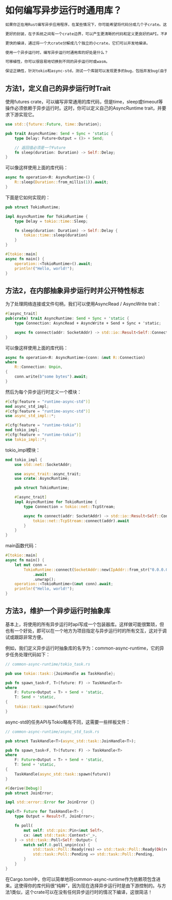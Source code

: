 # 如何编写异步运行时通用库？

```md
如果你正在用Rust编写异步应用程序，在某些情况下，你可能希望将代码分成几个子crate。这样做的好处是：

更好的封装，在子系统之间有一个crate边界，可以产生更清晰的代码和定义更良好的API。不再需要这样写：pub(crate)。

更快的编译，通过将一个大crate分解成几个独立的小crate，它们可以并发地编译。

使用一个异步运行时，编写异步运行时通用库的好处是什么？

可移植性，你可以很容易地切换到不同的异步运行时或wasm。

保证正确性，针对tokio和async-std，测试一个库就可以发现更多的bug，包括并发bug(由于任务执行顺序模糊)和“未定义行为”(由于误解异步运行时实现细节)
```


## 方法1，定义自己的异步运行时Trait

使用futures crate，可以编写非常通用的库代码，但是time，sleep或timeout等操作必须依赖于异步运行时。这时，你可以定义自己的AsyncRuntime trait，并要求下游实现它。

```rs
use std::{future::Future, time::Duration};

pub trait AsyncRuntime: Send + Sync + 'static {
    type Delay: Future<Output = ()> + Send;

    // 返回值必须是一个Future
    fn sleep(duration: Duration) -> Self::Delay;
}
```

可以像这样使用上面的库代码：
```rs
async fn operation<R: AsyncRuntime>() {
    R::sleep(Duration::from_millis(1)).await;
}
```


下面是它如何实现的：
```rs
pub struct TokioRuntime;

impl AsyncRuntime for TokioRuntime {
    type Delay = tokio::time::Sleep;

    fn sleep(duration: Duration) -> Self::Delay {
        tokio::time::sleep(duration)
    }
}

#[tokio::main]
async fn main() {
    operation::<TokioRuntime>().await;
    println!("Hello, world!");
}
```

## 方法2，在内部抽象异步运行时并公开特性标志

为了处理网络连接或文件句柄，我们可以使用AsyncRead / AsyncWrite trait：

```rs
#[async_trait]
pub(crate) trait AsyncRuntime: Send + Sync + 'static {
    type Connection: AsyncRead + AsyncWrite + Send + Sync + 'static;

    async fn connect(addr: SocketAddr) -> std::io::Result<Self::Connection>;
}
```
可以像这样使用上面的库代码：
```rs
async fn operation<R: AsyncRuntime>(conn: &mut R::Connection) 
where
    R::Connection: Unpin,
{
    conn.write(b"some bytes").await;
}
```

然后为每个异步运行时定义一个模块：
```rs
#[cfg(feature = "runtime-async-std")]
mod async_std_impl;
#[cfg(feature = "runtime-async-std")]
use async_std_impl::*;

#[cfg(feature = "runtime-tokio")]
mod tokio_impl;
#[cfg(feature = "runtime-tokio")]
use tokio_impl::*;
```


tokio_impl模块：
```rs
mod tokio_impl {
    use std::net::SocketAddr;

    use async_trait::async_trait;
    use crate::AsyncRuntime;

    pub struct TokioRuntime;

    #[async_trait]
    impl AsyncRuntime for TokioRuntime {
        type Connection = tokio::net::TcpStream;

        async fn connect(addr: SocketAddr) -> std::io::Result<Self::Connection> {
            tokio::net::TcpStream::connect(addr).await
        }
    }
}
```

main函数代码：
```rs
#[tokio::main]
async fn main() {
    let mut conn =
        TokioRuntime::connect(SocketAddr::new(IpAddr::from_str("0.0.0.0").unwrap(), 8080))
            .await
            .unwrap();
    operation::<TokioRuntime>(&mut conn).await;
    println!("Hello, world!");
}
```

## 方法3，维护一个异步运行时抽象库

基本上，将使用的所有异步运行时api写成一个包装器库。这样做可能很繁琐，但也有一个好处，即可以在一个地方为项目指定与异步运行时的所有交互，这对于调试或跟踪非常方便。

例如，我们定义异步运行时抽象库的名字为：common-async-runtime，它的异步任务处理代码如下：

```rs
// common-async-runtime/tokio_task.rs

pub use tokio::task::{JoinHandle as TaskHandle};

pub fn spawn_task<F, T>(future: F) -> TaskHandle<T>
where
    F: Future<Output = T> + Send + 'static,
    T: Send + 'static,
{
    tokio::task::spawn(future)
}
```

async-std的任务API与Tokio略有不同，这需要一些样板文件：

```rs
// common-async-runtime/async_std_task.rs

pub struct TaskHandle<T>(async_std::task::JoinHandle<T>);

pub fn spawn_task<F, T>(future: F) -> TaskHandle<T>
where
    F: Future<Output = T> + Send + 'static,
    T: Send + 'static,
{
    TaskHandle(async_std::task::spawn(future))
}

#[derive(Debug)]
pub struct JoinError;

impl std::error::Error for JoinError {}

impl<T> Future for TaskHandle<T> {
    type Output = Result<T, JoinError>;

    fn poll(
        mut self: std::pin::Pin<&mut Self>,
        cx: &mut std::task::Context<'_>,
    ) -> std::task::Poll<Self::Output> {
        match self.0.poll_unpin(cx) {
            std::task::Poll::Ready(res) => std::task::Poll::Ready(Ok(res)),
            std::task::Poll::Pending => std::task::Poll::Pending,
        }
    }
}
```
在Cargo.toml中，你可以简单地将common-async-runtime作为依赖项包含进来。这使得你的库代码很“纯粹”，因为现在选择异步运行时是由下游控制的。与方法1类似，这个crate可以在没有任何异步运行时的情况下编译，这很简洁！
